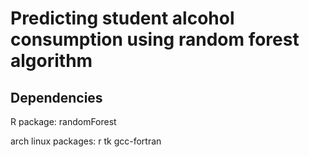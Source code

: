 Predicting student alcohol consumption using random forest algorithm
===================================================

Dependencies
------------
R package: randomForest

arch linux packages: r tk gcc-fortran

